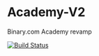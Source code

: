 # Academy-V2
Binary.com Academy revamp

[![Build Status](https://travis-ci.org/sashcy/Academy-V2.svg?branch=master)](https://travis-ci.org/sashcy/Academy-V2)